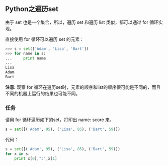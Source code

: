 ## Python之遍历set ##

由于 set 也是一个集合，所以，遍历 set 和遍历 list 类似，都可以通过 for 循环实现。

直接使用 for 循环可以遍历 set 的元素：

```python
>>> s = set(['Adam', 'Lisa', 'Bart'])
>>> for name in s:
...     print name
... 
Lisa
Adam
Bart
```

**注意:** 观察 for 循环在遍历set时，元素的顺序和list的顺序很可能是不同的，而且不同的机器上运行的结果也可能不同。

### 任务

请用 for 循环遍历如下的set，打印出 name: score 来。

```python
s = set([('Adam', 95), ('Lisa', 85), ('Bart', 59)])
```

代码：

```python
s = set([('Adam', 95), ('Lisa', 85), ('Bart', 59)])
for x in s:
    print x[0],":",x[1]
```

